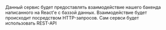 Данный сервис будет предоставлять взаимодействие нашего бакенда написанного на React'е с баззой данных. Взаимодействие будет происходит посредством HTTP-запросов. Сам сервси будет использовать REST-API